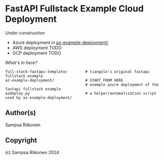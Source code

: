 # FastAPI Fullstack Example Cloud Deployment

*Under construction*

- Azure deployment in [az-example-deployment/](az-example-deployment/)
- AWS deployment TODO
- GCP deployment TODO

*What's in here?*
```
full-stack-fastapi-template/        # tiangolo's original fastapi fullstack example
az-example-deployment/              # START FROM HERE
                                    # example azure deployment of the fastapi fullstack example 
azdeploy.py                         # a helper/automatization script used by az-example-deployment/
```

## Author(s)

Sampsa Riikonen

## Copyright

(c) Sampsa Riikonen 2024
